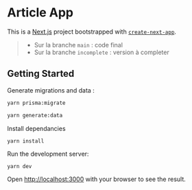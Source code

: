 Article App
===========


This is a [Next.js](https://nextjs.org/) project bootstrapped with [`create-next-app`](https://github.com/vercel/next.js/tree/canary/packages/create-next-app).

> - Sur la branche `main`       : code final
> - Sur la branche `incomplete` : version à completer



## Getting Started

Generate migrations and data :
```bash
yarn prisma:migrate
```

```bash
yarn generate:data
```

Install dependancies

```
yarn install
```

Run the development server:

```bash
yarn dev
```

Open [http://localhost:3000](http://localhost:3000) with your browser to see the result.

